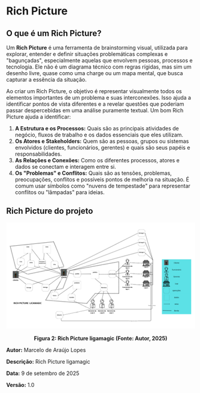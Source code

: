 # Rich Picture

## O que é um Rich Picture?

Um **Rich Picture** é uma ferramenta de brainstorming visual, utilizada para explorar, entender e definir situações problemáticas complexas e "bagunçadas", especialmente aquelas que envolvem pessoas, processos e tecnologia. Ele não é um diagrama técnico com regras rígidas, mas sim um desenho livre, quase como uma charge ou um mapa mental, que busca capturar a essência da situação.

Ao criar um Rich Picture, o objetivo é representar visualmente todos os elementos importantes de um problema e suas interconexões. Isso ajuda a identificar pontos de vista diferentes e a revelar questões que poderiam passar despercebidas em uma análise puramente textual. Um bom Rich Picture ajuda a identificar:

1.  **A Estrutura e os Processos:** Quais são as principais atividades de negócio, fluxos de trabalho e os dados essenciais que eles utilizam.
2.  **Os Atores e Stakeholders:** Quem são as pessoas, grupos ou sistemas envolvidos (clientes, funcionários, gerentes) e quais são seus papéis e responsabilidades.
3.  **As Relações e Conexões:** Como os diferentes processos, atores e dados se conectam e interagem entre si.
4.  **Os "Problemas" e Conflitos:** Quais são as tensões, problemas, preocupações, conflitos e possíveis pontos de melhoria na situação. É comum usar símbolos como "nuvens de tempestade" para representar conflitos ou "lâmpadas" para ideias.

## Rich Picture do projeto

![Rich Picture do sistema Licamagic](../00-assets/images/RichPicture.png)

<p align="center">
  <strong>Figura 2: Rich Picture ligamagic (Fonte: Autor, 2025)</strong>
</p>

**Autor:** Marcelo de Araújo Lopes

**Descrição:** Rich Picture ligamagic

**Data:** 9 de setembro de 2025

**Versão:** 1.0

